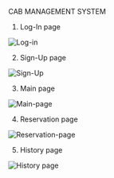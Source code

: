 CAB MANAGEMENT SYSTEM
1. Log-In page

![Log-in](https://user-images.githubusercontent.com/100133679/155060523-1bbcef98-b1e4-4022-b6b5-f68f9198b7ff.jpg)


2. Sign-Up page

![Sign-Up](https://user-images.githubusercontent.com/100133679/155061158-bbb6e5d1-759a-47a5-aeac-ccb448312660.jpg)


3. Main page

![Main-page](https://user-images.githubusercontent.com/100133679/155061342-47bec132-da50-4520-b6bc-6f21c56b08ce.jpg)


4. Reservation page

![Reservation-page](https://user-images.githubusercontent.com/100133679/155061438-06483774-ba0c-4848-a1d5-f78754935aa9.jpg)


5. History page

![History page](https://user-images.githubusercontent.com/100133679/155061741-4be34673-6a1b-446b-8bd0-6ec33438349e.jpg)
